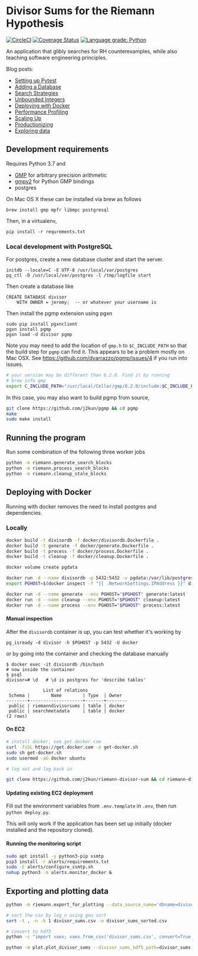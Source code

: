 # Divisor Sums for the Riemann Hypothesis

[![CircleCI](https://circleci.com/gh/j2kun/riemann-divisor-sum.svg?style=shield)](https://circleci.com/gh/j2kun/riemann-divisor-sum)
[![Coverage Status](https://coveralls.io/repos/github/j2kun/riemann-divisor-sum/badge.svg?branch=main)](https://coveralls.io/github/j2kun/riemann-divisor-sum?branch=main)
[![Language grade: Python](https://img.shields.io/lgtm/grade/python/g/j2kun/riemann-divisor-sum.svg?logo=lgtm&logoWidth=18)](https://lgtm.com/projects/g/j2kun/riemann-divisor-sum/context:python)

An application that glibly searches for RH counterexamples,
while also teaching software engineering principles.

Blog posts:

- [Setting up Pytest](https://jeremykun.com/2020/09/11/searching-for-rh-counterexamples-setting-up-pytest/)
- [Adding a Database](https://jeremykun.com/2020/09/11/searching-for-rh-counterexamples-adding-a-database/)
- [Search Strategies](https://jeremykun.com/2020/09/28/searching-for-rh-counterexamples-search-strategies/)
- [Unbounded Integers](https://jeremykun.com/2020/10/13/searching-for-rh-counterexamples-unbounded-integers/)
- [Deploying with Docker](https://jeremykun.com/2021/01/04/searching-for-rh-counterexamples-deploying-with-docker/)
- [Performance Profiling](https://jeremykun.com/2021/02/02/searching-for-rh-counterexamples-performance-profiling/)
- [Scaling Up](https://jeremykun.com/2021/02/16/searching-for-rh-counterexamples-scaling-up/)
- [Productionizing](https://jeremykun.com/2021/03/06/searching-for-rh-counterexamples-productionizing/)
- [Exploring data](https://jeremykun.com/2021/06/14/searching-for-rh-counterexamples-exploring-data/)

## Development requirements

Requires Python 3.7 and

- [GMP](https://gmplib.org/) for arbitrary precision arithmetic
- [gmpy2](https://gmpy2.readthedocs.io/en/latest/intro.html) for Python GMP bindings
- postgres

On Mac OS X these can be installed via brew as follows

```
brew install gmp mpfr libmpc postgresql
```

Then, in a virtualenv,

```
pip install -r requrements.txt
```

### Local development with PostgreSQL

For postgres, create a new database cluster
and start the server.

```
initdb --locale=C -E UTF-8 /usr/local/var/postgres
pg_ctl -D /usr/local/var/postgres -l /tmp/logfile start
```

Then create a database like

```
CREATE DATABASE divisor
    WITH OWNER = jeremy;  -- or whatever your username is
```

Then install the pgmp extension using pgxn

```
sudo pip install pgxnclient
pgxn install pgmp
pgxn load -d divisor pgmp
```

Note you may need to add the location of `gmp.h` to `$C_INCLUDE_PATH`
so that the build step for `pgmp` can find it.
This appears to be a problem mostly on Mac OSX.
See https://github.com/dvarrazzo/pgmp/issues/4 if you run into issues.

```bash
# your version may be different than 6.2.0. Find it by running
# brew info gmp
export C_INCLUDE_PATH="/usr/local/Cellar/gmp/6.2.0/include:$C_INCLUDE_PATH"
```

In this case, you may also want to build pgmp from source,

```bash
git clone https://github.com/j2kun/pgmp && cd pgmp
make
sudo make install
```

## Running the program

Run some combination of the following three worker jobs

```bash
python -m riemann.generate_search_blocks
python -m riemann.process_search_blocks
python -m riemann.cleanup_stale_blocks
```

## Deploying with Docker

Running with docker removes the need to install postgres and dependencies.

### Locally

```bash
docker build -t divisordb -f docker/divisordb.Dockerfile .
docker build -t generate -f docker/generate.Dockerfile .
docker build -t process -f docker/process.Dockerfile .
docker build -t cleanup -f docker/cleanup.Dockerfile .

docker volume create pgdata

docker run -d --name divisordb -p 5432:5432 -v pgdata:/var/lib/postgresql/data divisordb:latest
export PGHOST=$(docker inspect -f "{{ .NetworkSettings.IPAddress }}" divisordb)

docker run -d --name generate --env PGHOST="$PGHOST" generate:latest
docker run -d --name cleanup --env PGHOST="$PGHOST" cleanup:latest
docker run -d --name process --env PGHOST="$PGHOST" process:latest
```

#### Manual inspection

After the `divisordb` container is up, you can test whether it's working by

```
pg_isready -d divisor -h $PGHOST -p 5432 -U docker
```

or by going into the container and checking the database manually

```
$ docker exec -it divisordb /bin/bash
# now inside the container
$ psql
divisor=# \d   # \d is postgres for 'describe tables'

              List of relations
 Schema |        Name        | Type  | Owner
--------+--------------------+-------+--------
 public | riemanndivisorsums | table | docker
 public | searchmetadata     | table | docker
(2 rows)
```

#### On EC2

```bash
# install docker, see get.docker.com
curl -fsSL https://get.docker.com -o get-docker.sh
sudo sh get-docker.sh
sudo usermod -aG docker ubuntu

# log out and log back in

git clone https://github.com/j2kun/riemann-divisor-sum && cd riemann-divisor-sum
```

#### Updating existing EC2 deployment

Fill out the environment variables from `.env.template` in `.env`,
then run `python deploy.py`.

This will only work if the application has been set up initially 
(docker installed and the repository cloned).

#### Running the monitoring script

```bash
sudo apt install -y python3-pip ssmtp
pip3 install -r alerts/requirements.txt
sudo -E alerts/configure_ssmtp.sh
nohup python3 -m alerts.monitor_docker &
```

## Exporting and plotting data

```bash
python -m riemann.export_for_plotting --data_source_name='dbname=divisor' --divisor_sums_filepath=divisor_sums.csv

# sort the csv by log_n using gnu sort
sort -t , -n -k 1 divisor_sums.csv -o divisor_sums_sorted.csv

# convert to hdf5
python -c "import vaex; vaex.from_csv('divisor_sums.csv', convert=True, chunk_size=5_000_000)"

python -m plot.plot_divisor_sums --divisor_sums_hdf5_path=divisor_sums.hdf5
```
